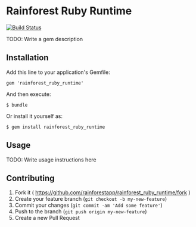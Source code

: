 # Rainforest Ruby Runtime

[![Build Status](https://travis-ci.org/rainforestapp/rainforest_ruby_runtime.svg)](https://travis-ci.org/rainforestapp/rainforest_ruby_runtime)

TODO: Write a gem description

## Installation

Add this line to your application's Gemfile:

    gem 'rainforest_ruby_runtime'

And then execute:

    $ bundle

Or install it yourself as:

    $ gem install rainforest_ruby_runtime

## Usage

TODO: Write usage instructions here

## Contributing

1. Fork it ( https://github.com/rainforestapp/rainforest_ruby_runtime/fork )
2. Create your feature branch (`git checkout -b my-new-feature`)
3. Commit your changes (`git commit -am 'Add some feature'`)
4. Push to the branch (`git push origin my-new-feature`)
5. Create a new Pull Request
